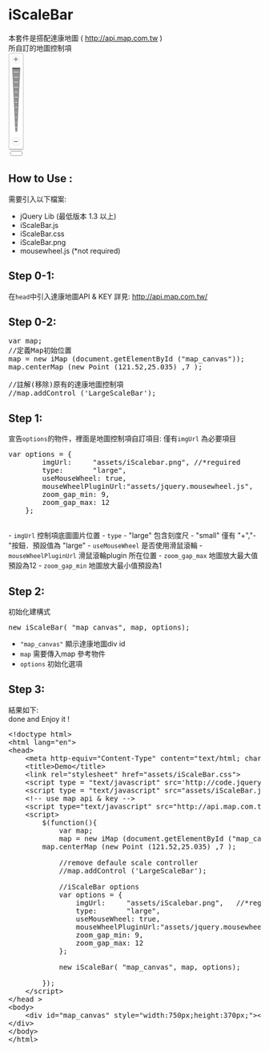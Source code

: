 iScaleBar
=========
本套件是搭配達康地圖 ( http://api.map.com.tw ) <br>
所自訂的地圖控制項<br>
<img src="https://github.com/justin3737/iScaleBar/blob/master/assets/iScalebar.png?raw=true">

How to Use : 
--------------
需要引入以下檔案:
- jQuery Lib (最低版本 1.3 以上)
- iScaleBar.js 
- iScaleBar.css
- iScaleBar.png
- mousewheel.js (*not required)

Step 0-1:
--------------
在<code>head</code>中引入達康地圖API & KEY 
詳見: http://api.map.com.tw/

Step 0-2:
--------------
<pre>
var map;
//定義Map初始位置
map = new iMap (document.getElementById ("map_canvas")); 
map.centerMap (new Point (121.52,25.035) ,7 );
			
//註解(移除)原有的達康地圖控制項
//map.addControl ('LargeScaleBar');
</pre>


Step 1:
--------------
宣告<code>options</code>的物件，裡面是地圖控制項自訂項目:
僅有<code>imgUrl</code> 為必要項目
<pre>
var options = {
		imgUrl: 	"assets/iScalebar.png",	//*reguired
		type: 		"large",			
		useMouseWheel: true, 
		mouseWheelPluginUrl:"assets/jquery.mousewheel.js",
		zoom_gap_min: 9,
		zoom_gap_max: 12
	};
</pre>
<br>
- <code>imgUrl</code> 控制項底圖圖片位置
- <code>type</code> 
  - "large" 包含刻度尺
  - "small" 僅有 "+","-"按鈕．預設值為 "large"
- <code>useMouseWheel</code> 是否使用滑鼠滾輪
- <code>mouseWheelPluginUrl</code> 滑鼠滾輪plugin 所在位置
- <code>zoom_gap_max</code> 地圖放大最大值預設為12
- <code>zoom_gap_min</code> 地圖放大最小值預設為1

Step 2:
--------------
初始化建構式
<pre>
new iScaleBar( "map_canvas", map, options);
</pre>
- <code>"map_canvas"</code> 顯示達康地圖div id
- <code>map</code> 需要傳入map 參考物件
- <code>options</code> 初始化選項

Step 3:
--------------
結果如下:<br>
done and Enjoy it !
<pre>
&lt;!doctype html&gt;
&lt;html lang=&quot;en&quot;&gt;
&lt;head&gt;
	&lt;meta http-equiv=&quot;Content-Type&quot; content=&quot;text/html; charset=utf-8&quot; /&gt;
	&lt;title&gt;Demo&lt;/title&gt;
	&lt;link rel=&quot;stylesheet&quot; href=&quot;assets/iScaleBar.css&quot;&gt;
	&lt;script type = &quot;text/javascript&quot; src='http://code.jquery.com/jquery-1.7.2.min.js'&gt;&lt;/script&gt;
	&lt;script type = &quot;text/javascript&quot; src=&quot;assets/iScaleBar.js&quot;&gt;&lt;/script&gt;
	&lt;!-- use map api &amp; key --&gt;
	&lt;script type=&quot;text/javascript&quot; src=&quot;http://api.map.com.tw/js/getAPI.asp?v=1&amp;key=DFCE9CCD255DB124825E75C2EFEAB9C10E513C09&quot;&gt;&lt;/script&gt;
	&lt;script&gt;
		$(function(){
			var map;
      		map = new iMap (document.getElementById (&quot;map_canvas&quot;)); 
		map.centerMap (new Point (121.52,25.035) ,7 );  
			
			//remove defaule scale controller
			//map.addControl ('LargeScaleBar'); 

			//iScaleBar options
			var options = {
				imgUrl: 	&quot;assets/iScalebar.png&quot;,	//*reguired
				type: 		&quot;large&quot;,			
				useMouseWheel: true, 
				mouseWheelPluginUrl:&quot;assets/jquery.mousewheel.js&quot;,
				zoom_gap_min: 9,
				zoom_gap_max: 12
			};

			new iScaleBar( &quot;map_canvas&quot;, map, options);

		});
	&lt;/script&gt;
&lt;/head &gt;
&lt;body&gt;
	&lt;div id=&quot;map_canvas&quot; style=&quot;width:750px;height:370px;&quot;&gt;&lt;/div&gt;
&lt;/div&gt;
&lt;/body&gt;
&lt;/html&gt;
</pre>
